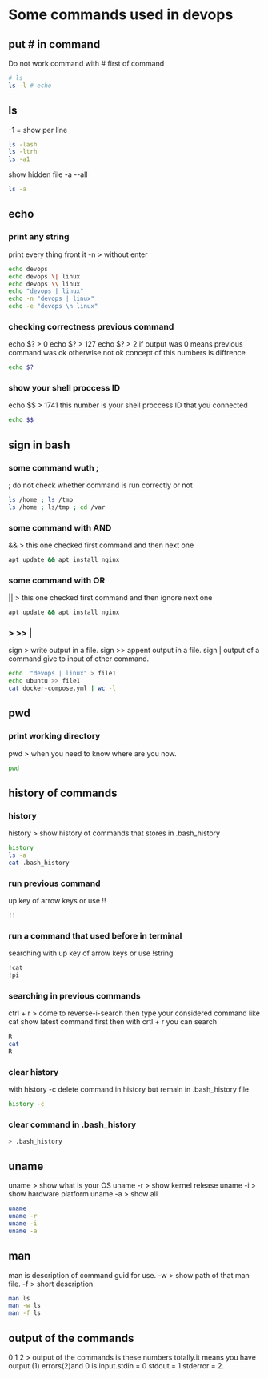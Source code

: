 # Some commands used in devops

## put # in command
Do not work command with # first of command 
```bash 
# ls
ls -l # echo
```

## ls
-1 = show per line
```bash
ls -lash
ls -ltrh
ls -a1
```
show hidden file
-a --all
```bash
ls -a
```
## echo
### print any string
print every thing front it 
-n > without enter 
```bash
echo devops
echo devops \| linux
echo devops \\ linux
echo "devops | linux"
echo -n "devops | linux"
echo -e "devops \n linux"
```
### checking correctness previous command
echo $? > 0
echo $? > 127
echo $? > 2
if output was 0 means previous command was ok otherwise not ok
concept of this numbers is diffrence
```bash
echo $?
```
### show your shell proccess ID 
echo $$ > 1741
this number is your shell proccess ID that you connected
```bash
echo $$
```
## sign in bash
### some command wuth ;
; do not check whether command is run correctly or not
```bash 
ls /home ; ls /tmp
ls /home ; ls/tmp ; cd /var
```
### some command with AND
&& > this one checked first command and then next one
```bash
apt update && apt install nginx
```
### some command with OR
||  > this one checked first command and then ignore next one
```bash
apt update && apt install nginx
```
### > >> |
sign > write output in a file.
sign >> appent output in a file.
sign | output of a command give to input of other command.
```bash
echo  "devops | linux" > file1
echo ubuntu >> file1
cat docker-compose.yml | wc -l
```

## pwd
### print working directory
pwd > when you need to know where are you now.
```bash
pwd
```
## history of commands
### history
history > show history of commands that stores in .bash_history
```bash
history
ls -a
cat .bash_history
```
### run previous command 
up key of arrow keys or use !! 
```bash
!!
```
### run a command that used before in terminal
searching with up key of arrow keys or use !string 
```bash
!cat
!pi
```
### searching in previous commands
ctrl + r > come to reverse-i-search 
then type your considered command like cat
show latest command first
then with crtl + r you can search
```bash
R
cat
R
```
### clear history
with history -c delete command in history but remain in .bash_history file
```bash
history -c
```
### clear command in .bash_history
```bash
> .bash_history
```
## uname
uname > show what is your OS 
uname -r > show kernel release
uname -i > show hardware platform 
uname -a > show all
```bash
uname
uname -r
uname -i
uname -a
```
## man
man is description of command guid for use.
-w > show path of that man file.
-f > short description
```bash
man ls
man -w ls
man -f ls
```
## output of the commands
0  1  2 > output of the commands is these numbers totally.it means you have output (1) errors(2)and 0 is input.stdin = 0 stdout = 1 stderror = 2.